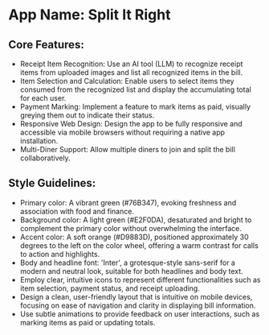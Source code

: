 # **App Name**: Split It Right

## Core Features:

- Receipt Item Recognition: Use an AI tool (LLM) to recognize receipt items from uploaded images and list all recognized items in the bill.
- Item Selection and Calculation: Enable users to select items they consumed from the recognized list and display the accumulating total for each user.
- Payment Marking: Implement a feature to mark items as paid, visually greying them out to indicate their status.
- Responsive Web Design: Design the app to be fully responsive and accessible via mobile browsers without requiring a native app installation.
- Multi-Diner Support: Allow multiple diners to join and split the bill collaboratively.

## Style Guidelines:

- Primary color: A vibrant green (#76B347), evoking freshness and association with food and finance. 
- Background color: A light green (#E2F0DA), desaturated and bright to complement the primary color without overwhelming the interface.
- Accent color: A soft orange (#D9883D), positioned approximately 30 degrees to the left on the color wheel, offering a warm contrast for calls to action and highlights.
- Body and headline font: 'Inter', a grotesque-style sans-serif for a modern and neutral look, suitable for both headlines and body text. 
- Employ clear, intuitive icons to represent different functionalities such as item selection, payment status, and receipt uploading.
- Design a clean, user-friendly layout that is intuitive on mobile devices, focusing on ease of navigation and clarity in displaying bill information.
- Use subtle animations to provide feedback on user interactions, such as marking items as paid or updating totals.
